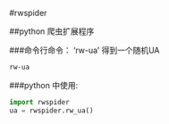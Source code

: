 #rwspider

##python 爬虫扩展程序

###命令行命令： 
‘rw-ua’ 得到一个随机UA
```bash
rw-ua
```

###python 中使用: 
```python
import rwspider
ua = rwspider.rw_ua()
```
